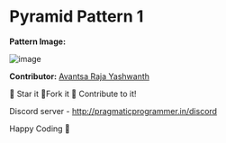 # Pyramid Pattern 1

**Pattern Image:**

![image](https://github.com/R-Yash/Python-beginner-scripts/blob/main/Patterns/Pyramid%20Patterns/img/pyramidpattern1.PNG)

**Contributor:** [Avantsa Raja Yashwanth](https://github.com/R-Yash)

:star2: Star it :fork_and_knife:Fork it :handshake: Contribute to it!

Discord server - http://pragmaticprogrammer.in/discord

Happy Coding :purple_heart:
